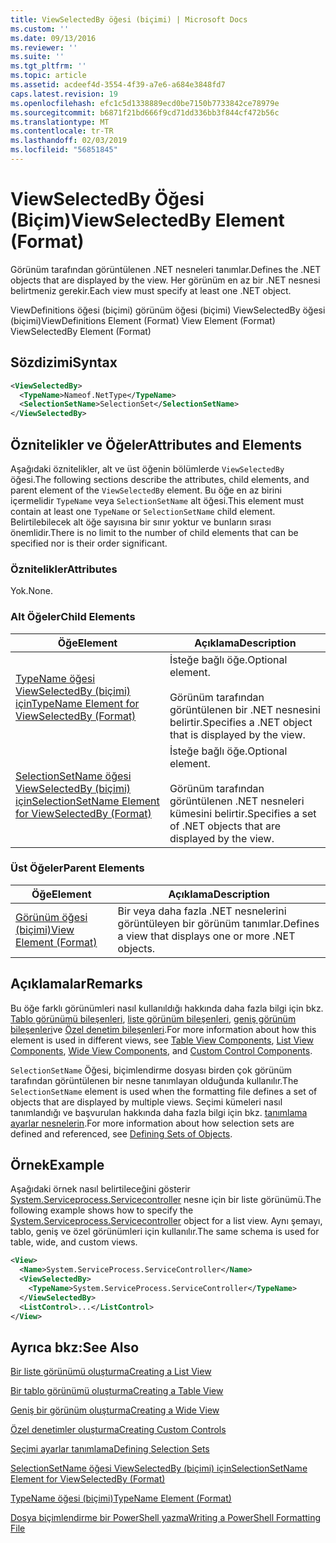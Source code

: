 ```yaml
---
title: ViewSelectedBy öğesi (biçimi) | Microsoft Docs
ms.custom: ''
ms.date: 09/13/2016
ms.reviewer: ''
ms.suite: ''
ms.tgt_pltfrm: ''
ms.topic: article
ms.assetid: acdeef4d-3554-4f39-a7e6-a684e3848fd7
caps.latest.revision: 19
ms.openlocfilehash: efc1c5d1338889ecd0be7150b7733842ce78979e
ms.sourcegitcommit: b6871f21bd666f9cd71dd336bb3f844cf472b56c
ms.translationtype: MT
ms.contentlocale: tr-TR
ms.lasthandoff: 02/03/2019
ms.locfileid: "56851845"
---
```

# <a name="viewselectedby-element-format"></a><span data-ttu-id="307ff-102">ViewSelectedBy Öğesi (Biçim)</span><span class="sxs-lookup"><span data-stu-id="307ff-102">ViewSelectedBy Element (Format)</span></span>

<span data-ttu-id="307ff-103">Görünüm tarafından görüntülenen .NET nesneleri tanımlar.</span><span class="sxs-lookup"><span data-stu-id="307ff-103">Defines the .NET objects that are displayed by the view.</span></span> <span data-ttu-id="307ff-104">Her görünüm en az bir .NET nesnesi belirtmeniz gerekir.</span><span class="sxs-lookup"><span data-stu-id="307ff-104">Each view must specify at least one .NET object.</span></span>

<span data-ttu-id="307ff-105">ViewDefinitions öğesi (biçimi) görünüm öğesi (biçimi) ViewSelectedBy öğesi (biçimi)</span><span class="sxs-lookup"><span data-stu-id="307ff-105">ViewDefinitions Element (Format) View Element (Format) ViewSelectedBy Element (Format)</span></span>

## <a name="syntax"></a><span data-ttu-id="307ff-106">Sözdizimi</span><span class="sxs-lookup"><span data-stu-id="307ff-106">Syntax</span></span>

```xml
<ViewSelectedBy>
  <TypeName>Nameof.NetType</TypeName>
  <SelectionSetName>SelectionSet</SelectionSetName>
</ViewSelectedBy>
```

## <a name="attributes-and-elements"></a><span data-ttu-id="307ff-107">Öznitelikler ve Öğeler</span><span class="sxs-lookup"><span data-stu-id="307ff-107">Attributes and Elements</span></span>

<span data-ttu-id="307ff-108">Aşağıdaki öznitelikler, alt ve üst öğenin bölümlerde `ViewSelectedBy` öğesi.</span><span class="sxs-lookup"><span data-stu-id="307ff-108">The following sections describe the attributes, child elements, and parent element of the `ViewSelectedBy` element.</span></span> <span data-ttu-id="307ff-109">Bu öğe en az birini içermelidir `TypeName` veya `SelectionSetName` alt öğesi.</span><span class="sxs-lookup"><span data-stu-id="307ff-109">This element must contain at least one `TypeName` or `SelectionSetName` child element.</span></span> <span data-ttu-id="307ff-110">Belirtilebilecek alt öğe sayısına bir sınır yoktur ve bunların sırası önemlidir.</span><span class="sxs-lookup"><span data-stu-id="307ff-110">There is no limit to the number of child elements that can be specified nor is their order significant.</span></span>

### <a name="attributes"></a><span data-ttu-id="307ff-111">Öznitelikler</span><span class="sxs-lookup"><span data-stu-id="307ff-111">Attributes</span></span>

<span data-ttu-id="307ff-112">Yok.</span><span class="sxs-lookup"><span data-stu-id="307ff-112">None.</span></span>

### <a name="child-elements"></a><span data-ttu-id="307ff-113">Alt Öğeler</span><span class="sxs-lookup"><span data-stu-id="307ff-113">Child Elements</span></span>

|<span data-ttu-id="307ff-114">Öğe</span><span class="sxs-lookup"><span data-stu-id="307ff-114">Element</span></span>|<span data-ttu-id="307ff-115">Açıklama</span><span class="sxs-lookup"><span data-stu-id="307ff-115">Description</span></span>|
|-------------|-----------------|
|[<span data-ttu-id="307ff-116">TypeName öğesi ViewSelectedBy (biçimi) için</span><span class="sxs-lookup"><span data-stu-id="307ff-116">TypeName Element for ViewSelectedBy (Format)</span></span>](./typename-element-for-viewselectedby-format.md)|<span data-ttu-id="307ff-117">İsteğe bağlı öğe.</span><span class="sxs-lookup"><span data-stu-id="307ff-117">Optional element.</span></span><br /><br /> <span data-ttu-id="307ff-118">Görünüm tarafından görüntülenen bir .NET nesnesini belirtir.</span><span class="sxs-lookup"><span data-stu-id="307ff-118">Specifies a .NET object that is displayed by the view.</span></span>|
|[<span data-ttu-id="307ff-119">SelectionSetName öğesi ViewSelectedBy (biçimi) için</span><span class="sxs-lookup"><span data-stu-id="307ff-119">SelectionSetName Element for ViewSelectedBy (Format)</span></span>](./selectionsetname-element-for-viewselectedby-format.md)|<span data-ttu-id="307ff-120">İsteğe bağlı öğe.</span><span class="sxs-lookup"><span data-stu-id="307ff-120">Optional element.</span></span><br /><br /> <span data-ttu-id="307ff-121">Görünüm tarafından görüntülenen .NET nesneleri kümesini belirtir.</span><span class="sxs-lookup"><span data-stu-id="307ff-121">Specifies a set of .NET objects that are displayed by the view.</span></span>|

### <a name="parent-elements"></a><span data-ttu-id="307ff-122">Üst Öğeler</span><span class="sxs-lookup"><span data-stu-id="307ff-122">Parent Elements</span></span>

|<span data-ttu-id="307ff-123">Öğe</span><span class="sxs-lookup"><span data-stu-id="307ff-123">Element</span></span>|<span data-ttu-id="307ff-124">Açıklama</span><span class="sxs-lookup"><span data-stu-id="307ff-124">Description</span></span>|
|-------------|-----------------|
|[<span data-ttu-id="307ff-125">Görünüm öğesi (biçimi)</span><span class="sxs-lookup"><span data-stu-id="307ff-125">View Element (Format)</span></span>](./view-element-format.md)|<span data-ttu-id="307ff-126">Bir veya daha fazla .NET nesnelerini görüntüleyen bir görünüm tanımlar.</span><span class="sxs-lookup"><span data-stu-id="307ff-126">Defines a view that displays one or more .NET objects.</span></span>|

## <a name="remarks"></a><span data-ttu-id="307ff-127">Açıklamalar</span><span class="sxs-lookup"><span data-stu-id="307ff-127">Remarks</span></span>

<span data-ttu-id="307ff-128">Bu öğe farklı görünümleri nasıl kullanıldığı hakkında daha fazla bilgi için bkz. [Tablo görünümü bileşenleri](./creating-a-table-view.md), [liste görünüm bileşenleri](./creating-a-list-view.md), [geniş görünüm bileşenleri](./creating-a-wide-view.md)ve [Özel denetim bileşenleri](./creating-custom-controls.md).</span><span class="sxs-lookup"><span data-stu-id="307ff-128">For more information about how this element is used in different views, see [Table View Components](./creating-a-table-view.md), [List View Components](./creating-a-list-view.md), [Wide View Components](./creating-a-wide-view.md), and [Custom Control Components](./creating-custom-controls.md).</span></span>

<span data-ttu-id="307ff-129">`SelectionSetName` Öğesi, biçimlendirme dosyası birden çok görünüm tarafından görüntülenen bir nesne tanımlayan olduğunda kullanılır.</span><span class="sxs-lookup"><span data-stu-id="307ff-129">The `SelectionSetName` element is used when the formatting file defines a set of objects that are displayed by multiple views.</span></span> <span data-ttu-id="307ff-130">Seçimi kümeleri nasıl tanımlandığı ve başvurulan hakkında daha fazla bilgi için bkz. [tanımlama ayarlar nesnelerin](./defining-selection-sets.md).</span><span class="sxs-lookup"><span data-stu-id="307ff-130">For more information about how selection sets are defined and referenced, see [Defining Sets of Objects](./defining-selection-sets.md).</span></span>

## <a name="example"></a><span data-ttu-id="307ff-131">Örnek</span><span class="sxs-lookup"><span data-stu-id="307ff-131">Example</span></span>

<span data-ttu-id="307ff-132">Aşağıdaki örnek nasıl belirtileceğini gösterir [System.Serviceprocess.Servicecontroller](/dotnet/api/System.ServiceProcess.ServiceController) nesne için bir liste görünümü.</span><span class="sxs-lookup"><span data-stu-id="307ff-132">The following example shows how to specify the [System.Serviceprocess.Servicecontroller](/dotnet/api/System.ServiceProcess.ServiceController) object for a list view.</span></span> <span data-ttu-id="307ff-133">Aynı şemayı, tablo, geniş ve özel görünümleri için kullanılır.</span><span class="sxs-lookup"><span data-stu-id="307ff-133">The same schema is used for table, wide, and custom views.</span></span>

```xml
<View>
  <Name>System.ServiceProcess.ServiceController</Name>
  <ViewSelectedBy>
    <TypeName>System.ServiceProcess.ServiceController</TypeName>
  </ViewSelectedBy>
  <ListControl>...</ListControl>
</View>
```

## <a name="see-also"></a><span data-ttu-id="307ff-134">Ayrıca bkz:</span><span class="sxs-lookup"><span data-stu-id="307ff-134">See Also</span></span>

[<span data-ttu-id="307ff-135">Bir liste görünümü oluşturma</span><span class="sxs-lookup"><span data-stu-id="307ff-135">Creating a List View</span></span>](./creating-a-list-view.md)

[<span data-ttu-id="307ff-136">Bir tablo görünümü oluşturma</span><span class="sxs-lookup"><span data-stu-id="307ff-136">Creating a Table View</span></span>](./creating-a-table-view.md)

[<span data-ttu-id="307ff-137">Geniş bir görünüm oluşturma</span><span class="sxs-lookup"><span data-stu-id="307ff-137">Creating a Wide View</span></span>](./creating-a-wide-view.md)

[<span data-ttu-id="307ff-138">Özel denetimler oluşturma</span><span class="sxs-lookup"><span data-stu-id="307ff-138">Creating Custom Controls</span></span>](./creating-custom-controls.md)

[<span data-ttu-id="307ff-139">Seçimi ayarlar tanımlama</span><span class="sxs-lookup"><span data-stu-id="307ff-139">Defining Selection Sets</span></span>](./defining-selection-sets.md)

[<span data-ttu-id="307ff-140">SelectionSetName öğesi ViewSelectedBy (biçimi) için</span><span class="sxs-lookup"><span data-stu-id="307ff-140">SelectionSetName Element for ViewSelectedBy (Format)</span></span>](./selectionsetname-element-for-viewselectedby-format.md)

[<span data-ttu-id="307ff-141">TypeName öğesi (biçimi)</span><span class="sxs-lookup"><span data-stu-id="307ff-141">TypeName Element (Format)</span></span>](./typename-element-for-viewselectedby-format.md)

[<span data-ttu-id="307ff-142">Dosya biçimlendirme bir PowerShell yazma</span><span class="sxs-lookup"><span data-stu-id="307ff-142">Writing a PowerShell Formatting File</span></span>](./writing-a-powershell-formatting-file.md)
